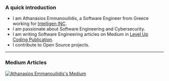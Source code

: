 ### A quick introduction

- I am Athanasios Emmanouilidis, a Software Engineer from Greece working for [Intelligen INC](https://www.intelligen.com).
- I am passionate about Software Engineering and Cybersecurity. 
- I am writing Software Engineering articles on Medium in [Level Up Coding Publication](https://levelup.gitconnected.com).
- I contribute to Open Source projects.
---

### Medium Articles
[![Athanasios Emmanouilidis's Medium](https://github-readme-medium.vercel.app/?username=emmandev)](https://medium.com/@emmandev)
